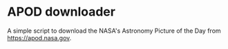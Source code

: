# APOD downloader

A simple script to download the NASA's Astronomy Picture of the Day from https://apod.nasa.gov.